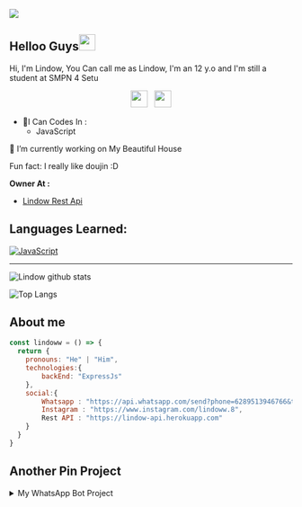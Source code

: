 ![](https://visitor-badge.glitch.me/badge?page_id=lindow666)
## Helloo Guys<img src="https://github.com/TheDudeThatCode/TheDudeThatCode/blob/master/Assets/Hi.gif" width="29px">
Hi, I'm Lindow, You Can call me as Lindow, I'm an 12 y.o and I'm still a student at SMPN 4 Setu
<br>
<p align='center'>
   <a href="https://wa.me/6289513946766"><img height="30" src="https://c.top4top.io/p_1837yybbf0.jpeg"></a>&nbsp;&nbsp;
   <a href="https://instagram.com/lindoww.8"><img height="30" src="https://raw.githubusercontent.com/TobyG74/TobyG74/main/instagram.jpg"></a>
</P>

- 🌱I Can Codes In :
  - JavaScript
 
 🔭 I’m currently working on My Beautiful House
 
 Fun fact: I really like doujin :D

**Owner At :**
- [Lindow Rest Api](https://lindow-api.herokuapp.com)

## Languages Learned:
[![JavaScript](https://img.shields.io/badge/JavaScript-yellow?style=for-the-badge&logo=javascript&logoColor=white&labelColor=101010)]()

___

![Lindow github stats](https://github-readme-stats.vercel.app/api?username=lindow666&show_icons=true&theme=tokyonight)

![Top Langs](https://github-readme-stats.vercel.app/api/top-langs/?username=lindow666&hide=css,html&theme=tokyonight)

## About me
```js
const lindoww = () => {
  return {
    pronouns: "He" | "Him",
    technologies:{
        backEnd: "ExpressJs"
    },
    social:{
        Whatsapp : "https://api.whatsapp.com/send?phone=6289513946766&text=Halo+Lindow",
        Instagram : "https://www.instagram.com/lindoww.8",
        Rest API : "https://lindow-api.herokuapp.com"
    }
  }
}
```

## Another Pin Project
<details>
  <summary>My WhatsApp Bot Project</summary>
  <a href="https://github.com/lindow666/Imgtosticker">
    <img src="https://github-readme-stats.vercel.app/api/pin/?username=lindow666&repo=Imgtosticker">
  </a>
  <a href="https://github.com/lindow666/StickerWithWm">
    <img src="https://github-readme-stats.vercel.app/api/pin/?username=lindow666&repo=StickerWithWm">
  </a>
  <a href="https://github.com/lindow666/Ytmp3AutoDownloader">
    <img src="https://github-readme-stats.vercel.app/api/pin/?username=lindow666&repo=Ytmp3AutoDownloader">
</details>
<!--

**Zhirrr/Zhirrr** is a ✨ _special_ ✨ repository because its `README.md` (this file) appears on your GitHub profile.














